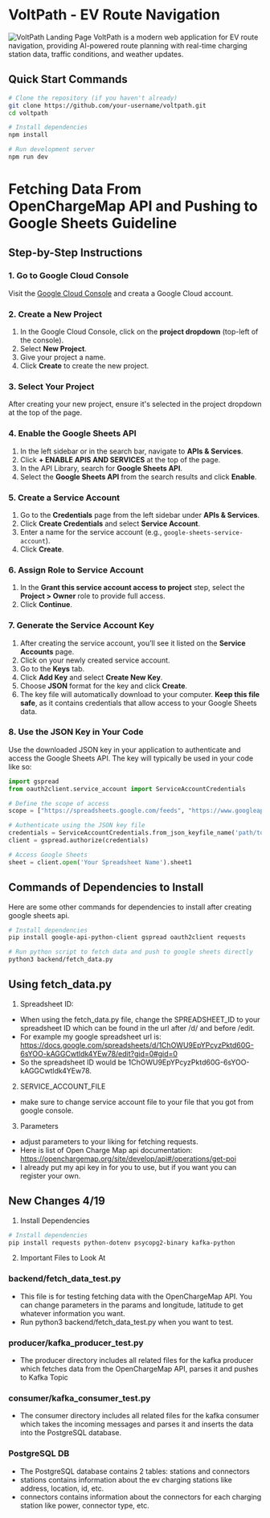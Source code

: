 # VoltPath - EV Route Navigation

![VoltPath Landing Page](https://hebbkx1anhila5yf.public.blob.vercel-storage.com/Screenshot%202025-04-05%20at%202.24.42%E2%80%AFAM-u5kFpnwwISjBWdwzFtWv2qQXxFvIXy.png)
VoltPath is a modern web application for EV route navigation, providing AI-powered route planning with real-time charging station data, traffic conditions, and weather updates.

## Quick Start Commands

```bash
# Clone the repository (if you haven't already)
git clone https://github.com/your-username/voltpath.git
cd voltpath

# Install dependencies
npm install

# Run development server
npm run dev
```

# Fetching Data From OpenChargeMap API and Pushing to Google Sheets Guideline

## Step-by-Step Instructions

### 1. Go to Google Cloud Console
Visit the [Google Cloud Console](https://console.cloud.google.com/) and creata a Google Cloud account.

### 2. Create a New Project
1. In the Google Cloud Console, click on the **project dropdown** (top-left of the console).
2. Select **New Project**.
3. Give your project a name.
4. Click **Create** to create the new project.

### 3. Select Your Project
After creating your new project, ensure it's selected in the project dropdown at the top of the page.

### 4. Enable the Google Sheets API
1. In the left sidebar or in the search bar, navigate to **APIs & Services**.
2. Click **+ ENABLE APIS AND SERVICES** at the top of the page.
3. In the API Library, search for **Google Sheets API**.
4. Select the **Google Sheets API** from the search results and click **Enable**.

### 5. Create a Service Account
1. Go to the **Credentials** page from the left sidebar under **APIs & Services**.
2. Click **Create Credentials** and select **Service Account**.
3. Enter a name for the service account (e.g., `google-sheets-service-account`).
4. Click **Create**.

### 6. Assign Role to Service Account
1. In the **Grant this service account access to project** step, select the **Project > Owner** role to provide full access.
2. Click **Continue**.

### 7. Generate the Service Account Key
1. After creating the service account, you’ll see it listed on the **Service Accounts** page.
2. Click on your newly created service account.
3. Go to the **Keys** tab.
4. Click **Add Key** and select **Create New Key**.
5. Choose **JSON** format for the key and click **Create**.
6. The key file will automatically download to your computer. **Keep this file safe**, as it contains credentials that allow access to your Google Sheets data.

### 8. Use the JSON Key in Your Code
Use the downloaded JSON key in your application to authenticate and access the Google Sheets API. The key will typically be used in your code like so:

```python
import gspread
from oauth2client.service_account import ServiceAccountCredentials

# Define the scope of access
scope = ["https://spreadsheets.google.com/feeds", "https://www.googleapis.com/auth/drive"]

# Authenticate using the JSON key file
credentials = ServiceAccountCredentials.from_json_keyfile_name('path/to/your/service-account-key.json', scope)
client = gspread.authorize(credentials)

# Access Google Sheets
sheet = client.open('Your Spreadsheet Name').sheet1
```


## Commands of Dependencies to Install
Here are some other commands for dependencies to install after creating google sheets api.

```bash
# Install dependencies
pip install google-api-python-client gspread oauth2client requests

# Run python script to fetch data and push to google sheets directly
python3 backend/fetch_data.py
```
## Using fetch_data.py
1. Spreadsheet ID:
  - When using the fetch_data.py file, change the SPREADSHEET_ID to your spreadsheet ID which can be found in the url after /d/ and before /edit.
  - For example my google spreadsheet url is: https://docs.google.com/spreadsheets/d/1ChOWU9EpYPcyzPktd60G-6sYOO-kAGGCwtldk4YEw78/edit?gid=0#gid=0
  - So the spreadsheet ID would be 1ChOWU9EpYPcyzPktd60G-6sYOO-kAGGCwtldk4YEw78.
2. SERVICE_ACCOUNT_FILE
  - make sure to change service account file to your file that you got from google console.
3. Parameters
  - adjust parameters to your liking for fetching requests.
  - Here is list of Open Charge Map api documentation: https://openchargemap.org/site/develop/api#/operations/get-poi
  - I already put my api key in for you to use, but if you want you can register your own.


## New Changes 4/19
1. Install Dependencies
```bash
# Install dependencies
pip install requests python-dotenv psycopg2-binary kafka-python
```
2. Important Files to Look At
### backend/fetch_data_test.py
- This file is for testing fetching data with the OpenChargeMap API. You can change parameters in the params and longitude, latitude to get whatever information you want.
- Run python3 backend/fetch_data_test.py when you want to test.
### producer/kafka_producer_test.py
- The producer directory includes all related files for the kafka producer which fetches data from the OpenChargeMap API, parses it and pushes to Kafka Topic
### consumer/kafka_consumer_test.py
- The consumer directory includes all related files for the kafka consumer which takes the incoming messages and parses it and inserts the data into the PostgreSQL database.
### PostgreSQL DB
- The PostgreSQL database contains 2 tables: stations and connectors
- stations contains information about the ev charging stations like address, location, id, etc.
- connectors contains information about the connectors for each charging station like power, connector type, etc.

